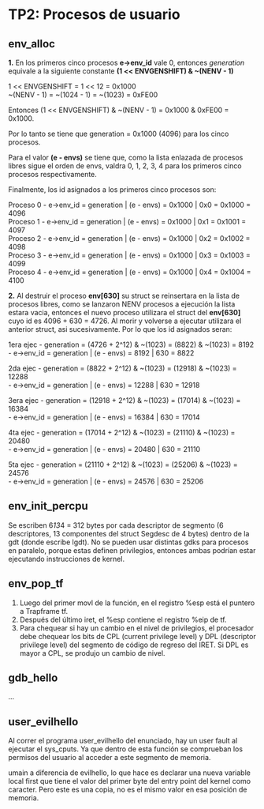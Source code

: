 TP2: Procesos de usuario
========================

env_alloc
---------
**1.** En los primeros cinco procesos **e->env_id** vale 0, entonces *generation* equivale a la siguiente constante **(1 << ENVGENSHIFT) & ~(NENV - 1)**  
  
 1 << ENVGENSHIFT = 1 << 12 = 0x1000  
 ~(NENV - 1) = ~(1024 - 1) = ~(1023) = 0xFE00  
  
 Entonces (1 << ENVGENSHIFT) & ~(NENV - 1) = 0x1000 & 0xFE00 = 0x1000.  
  
 Por lo tanto se tiene que generation = 0x1000 (4096) para los cinco procesos.  
 
 Para el valor **(e - envs)** se tiene que, como la lista enlazada de procesos libres sigue el orden de envs, valdra 0, 1, 2, 3, 4 para los primeros cinco procesos respectivamente.  
  
 Finalmente, los id asignados a los primeros cinco procesos son:  

 Proceso 0 - e->env_id = generation | (e - envs) = 0x1000 | 0x0 = 0x1000 = 4096  
 Proceso 1 - e->env_id = generation | (e - envs) = 0x1000 | 0x1 = 0x1001 = 4097  
 Proceso 2 - e->env_id = generation | (e - envs) = 0x1000 | 0x2 = 0x1002 = 4098  
 Proceso 3 - e->env_id = generation | (e - envs) = 0x1000 | 0x3 = 0x1003 = 4099  
 Proceso 4 - e->env_id = generation | (e - envs) = 0x1000 | 0x4 = 0x1004 = 4100  
  
**2.** Al destruir el proceso **env[630]** su struct se reinsertara en la lista de procesos libres, como se lanzaron NENV procesos a ejecución la lista estara vacia, entonces el nuevo proceso utilizara el struct del **env[630]** cuyo id es 4096 + 630 = 4726. Al morir y volverse a ejecutar utilizara el anterior struct, asi sucesivamente. Por lo que los id asignados seran:  

1era ejec - generation = (4726 + 2^12) & ~(1023) = (8822) & ~(1023) = 8192  
			 - e->env_id = generation | (e - envs) = 8192 | 630 = 8822  
  
2da ejec - generation = (8822 + 2^12) & ~(1023) = (12918) & ~(1023) = 12288  
			 - e->env_id = generation | (e - envs) = 12288 | 630 = 12918  
  
3era ejec - generation = (12918 + 2^12) & ~(1023) = (17014) & ~(1023) = 16384  
			 - e->env_id = generation | (e - envs) = 16384 | 630 = 17014  
  
4ta ejec - generation = (17014 + 2^12) & ~(1023) = (21110) & ~(1023) = 20480  
			 - e->env_id = generation | (e - envs) = 20480 | 630 = 21110  
  
5ta ejec - generation = (21110 + 2^12) & ~(1023) = (25206) & ~(1023) = 24576  
			 - e->env_id = generation | (e - envs) = 24576 | 630 = 25206  
  

env_init_percpu
---------------

Se escriben 6*13*4 = 312 bytes por cada descriptor de segmento (6 descriptores, 13 componentes del struct Segdesc de 4 bytes) dentro de la gdt (donde escribe lgdt).
No se pueden usar distintas gdks para procesos en paralelo, porque estas definen privilegios, entonces ambas podrían estar ejecutando instrucciones de kernel.

env_pop_tf
----------

1. Luego del primer movl de la función, en el registro %esp está el puntero a Trapframe tf. 
2. Después del último iret, el %esp contiene el registro %eip de tf.
3. Para chequear si hay un cambio en el nivel de privilegios, el procesador debe chequear los bits de CPL (current privilege level) y DPL (descriptor privilege level) del segmento de código de regreso del IRET. Si DPL es mayor a CPL, se produjo un cambio de nivel.

gdb_hello
---------

...


user_evilhello
--------------

Al correr el programa user_evilhello del enunciado, hay un user fault
al ejecutar el sys_cputs. Ya que dentro de esta función se comprueban
los permisos del usuario al acceder a este segmento de memoria.

umain a diferencia de evilhello, lo que hace es declarar una nueva 
variable local first que tiene el valor del primer byte del entry point
del kernel como caracter. Pero este es una copia, no es el mismo valor en esa posición de memoria.